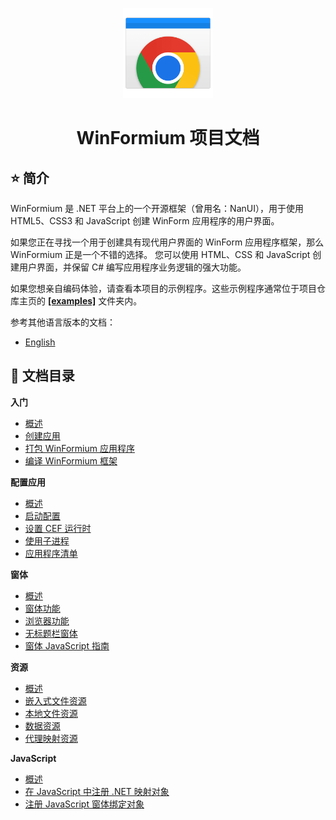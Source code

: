 <p align="center">
    <img src="./assets/WinFormiumLogo.png" width="144" />
</p>
<h1 align="center">WinFormium 项目文档</h1>

## ⭐ 简介

WinFormium 是 .NET 平台上的一个开源框架（曾用名：NanUI），用于使用 HTML5、CSS3 和 JavaScript 创建 WinForm 应用程序的用户界面。

如果您正在寻找一个用于创建具有现代用户界面的 WinForm 应用程序框架，那么 WinFormium 正是一个不错的选择。 您可以使用 HTML、CSS 和 JavaScript 创建用户界面，并保留 C# 编写应用程序业务逻辑的强大功能。

如果您想亲自编码体验，请查看本项目的示例程序。这些示例程序通常位于项目仓库主页的 **[[examples]](../examples/)** 文件夹内。

参考其他语言版本的文档：

- [English](https://github.com/XuanchenLin/NanUI/wiki)

## 📖 文档目录

**入门**

- [概述](./入门/概述.md)
- [创建应用](./入门/创建应用.md)
- [打包 WinFormium 应用程序](./入门/打包WinFormium应用程序.md)
- [编译 WinFormium 框架](./入门/编译WinFormium框架.md)

**配置应用**

- [概述](./配置应用/概述.md)
- [启动配置](./配置应用/启动配置.md)
- [设置 CEF 运行时](./配置应用/设置CEF运行时.md)
- [使用子进程](./配置应用/使用子进程.md)
- [应用程序清单](./配置应用/应用程序清单.md)

**窗体**

- [概述](./窗体/概述.md)
- [窗体功能](./窗体/窗体功能.md)
- [浏览器功能](./窗体/浏览器功能.md)
- [无标题栏窗体](./窗体/无标题栏窗体.md)
- [窗体 JavaScript 指南](./窗体/窗体JavaScript指南.md)

**资源**

- [概述](./资源/概述.md)
- [嵌入式文件资源](./资源/嵌入式文件资源.md)
- [本地文件资源](./资源/本地文件资源.md)
- [数据资源](./资源/数据资源.md)
- [代理映射资源](./资源/代理映射资源.md)

**JavaScript**

- [概述](./JavaScript/概述.md)
- [在 JavaScript 中注册 .NET 映射对象](./JavaScript/在JavaScript中注册.NET映射对象.md)
- [注册 JavaScript 窗体绑定对象](./JavaScript/注册JavaScript窗体绑定对象.md)
